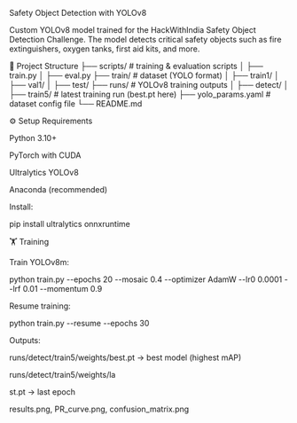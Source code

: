 Safety Object Detection with YOLOv8

Custom YOLOv8 model trained for the HackWithIndia Safety Object Detection Challenge.
The model detects critical safety objects such as fire extinguishers, oxygen tanks, first aid kits, and more.

📂 Project Structure
├── scripts/              # training & evaluation scripts
│   ├── train.py
│   ├── eval.py
├── train/                # dataset (YOLO format)
│   ├── train1/
│   ├── val1/
│   ├── test/
├── runs/                 # YOLOv8 training outputs
│   ├── detect/
│       ├── train5/       # latest training run (best.pt here)
├── yolo_params.yaml      # dataset config file
└── README.md

⚙️ Setup
Requirements

Python 3.10+

PyTorch with CUDA

Ultralytics YOLOv8

Anaconda (recommended)

Install:

pip install ultralytics onnxruntime

🏋️ Training

Train YOLOv8m:

python train.py --epochs 20 --mosaic 0.4 --optimizer AdamW --lr0 0.0001 --lrf 0.01 --momentum 0.9


Resume training:

python train.py --resume --epochs 30


Outputs:

runs/detect/train5/weights/best.pt → best model (highest mAP)

runs/detect/train5/weights/la

st.pt → last epoch

results.png, PR_curve.png, confusion_matrix.png
